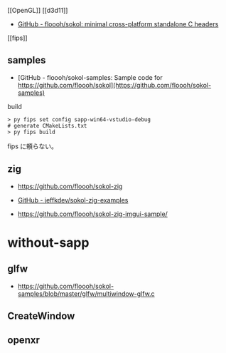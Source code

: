 [[OpenGL]]
[[d3d11]]

- [GitHub - floooh/sokol: minimal cross-platform standalone C headers](https://github.com/floooh/sokol)

[[fips]]

## samples

- [GitHub - floooh/sokol-samples: Sample code for https://github.com/floooh/sokol](https://github.com/floooh/sokol-samples)

build

```
> py fips set config sapp-win64-vstudio-debug
# generate CMakeLists.txt
> py fips build
```

fips に頼らない。

## zig

- https://github.com/floooh/sokol-zig
- [GitHub - jeffkdev/sokol-zig-examples](https://github.com/jeffkdev/sokol-zig-examples)

- https://github.com/floooh/sokol-zig-imgui-sample/

# without-sapp

## glfw

- https://github.com/floooh/sokol-samples/blob/master/glfw/multiwindow-glfw.c

## CreateWindow

## openxr
